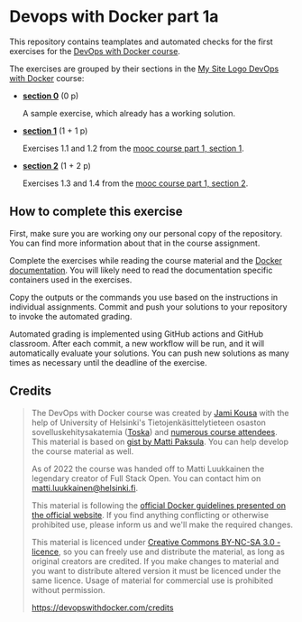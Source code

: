 # Devops with Docker part 1a

This repository contains teamplates and automated checks for the first exercises for the [DevOps with Docker course](https://devopswithdocker.com/).

The exercises are grouped by their sections in the [My Site Logo
DevOps with Docker](https://devopswithdocker.com) course:

* [**section 0**](./section-0/) (0 p)

    A sample exercise, which already has a working solution.

* [**section 1**](./section-1/) (1 + 1 p)

    Exercises 1.1 and 1.2 from the [mooc course part 1, section 1](https://devopswithdocker.com/part-1/section-1).

* [**section 2**](./section-2/) (1 + 2 p)

    Exercises 1.3 and 1.4 from the [mooc course part 1, section 2](https://devopswithdocker.com/part-1/section-2).


## How to complete this exercise

First, make sure you are working ony our personal copy of the repository. You can find more information about that in the course assignment.

Complete the exercises while reading the course material and the [Docker documentation](https://docs.docker.com/). You will likely need to read the documentation specific containers used in the exercises.

Copy the outputs or the commands you use based on the instructions in individual assignments. Commit and push your solutions to your repository to invoke the automated grading.

Automated grading is implemented using GitHub actions and GitHub classroom. After each commit, a new workflow will be run, and it will automatically evaluate your solutions. You can push new solutions as many times as necessary until the deadline of the exercise.


## Credits

> The DevOps with Docker course was created by [Jami Kousa](https://github.com/jakousa) with the help of University of Helsinki's Tietojenkäsittelytieteen osaston sovelluskehitysakatemia ([Toska](https://toska.dev)) and [numerous course attendees](https://github.com/docker-hy/docker-hy.github.io/graphs/contributors). This material is based on [gist by Matti Paksula](https://gist.github.com/matti/0b44eb865d70d98ffe0351fd8e6fa35d). You can help develop the course material as well.
>
> As of 2022 the course was handed off to Matti Luukkainen the legendary creator of Full Stack Open. You can contact him on matti.luukkainen@helsinki.fi.
>
> This material is following the [official Docker guidelines presented on the official website](https://www.docker.com/legal/trademark-guideline). If you find anything conflicting or otherwise prohibited use, please inform us and we'll make the required changes.
>
> This material is licenced under [Creative Commons BY-NC-SA 3.0 -licence](http://creativecommons.org/licenses/by-nc-sa/3.0/), so you can freely use and distribute the material, as long as original creators are credited. If you make changes to material and you want to distribute altered version it must be licenced under the same licence. Usage of material for commercial use is prohibited without permission.
>
> https://devopswithdocker.com/credits
